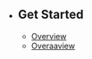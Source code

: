 - ## Get Started
    - [Overview](/{{route}}/{{version}}/overview)
    - [Overaaview](/{{route}}/{{version}}/overaaview)
